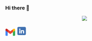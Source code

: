### Hi there 👋

<!--
**vitaliiptp/vitaliiptp** is a ✨ _special_ ✨ repository because its `README.md` (this file) appears on your GitHub profile.

Here are some ideas to get you started:

- 🔭 I’m currently working on ...
- 🌱 I’m currently learning ...
- 👯 I’m looking to collaborate on ...
- 🤔 I’m looking for help with ...
- 💬 Ask me about ...
- 📫 How to reach me: ...
- 😄 Pronouns: ...
- ⚡ Fun fact: ...
-->


<p align="center">
<a href="https://www.linkedin.com/in/vitalii-potapenko/">
<img src="https://img.shields.io/badge/LinkedIn-blue?style=flat&logo=linkedin&labelColor=blue">
</a>
</p>


<img src="assets/gmail-logo.png" style="width: 2rem">
<img src="assets/linkedin-logo.png" style="width: 2rem">
